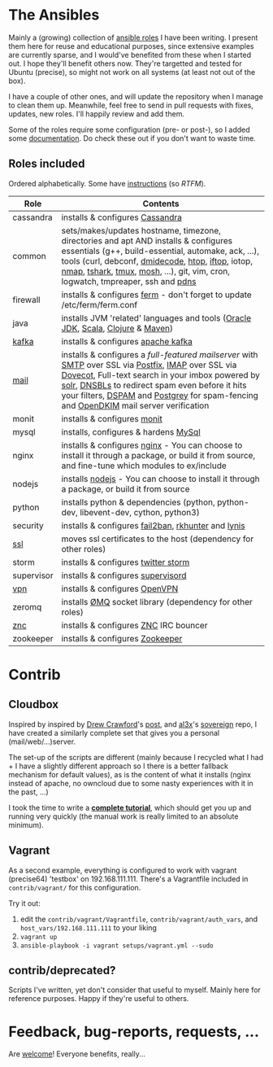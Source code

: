 # The Ansibles

Mainly a (growing) collection of [ansible roles](roles/) I have been writing. I present them here for reuse and educational purposes, since extensive examples are currently sparse, and I would've benefited from these when I started out. I hope they'll benefit others now. They're targetted and tested for Ubuntu (precise), so might not work on all systems (at least not out of the box).

I have a couple of other ones, and will update the repository when I manage to clean them up. Meanwhile, feel free to send in pull requests with fixes, updates, new roles. I'll happily review and add them.

Some of the roles require some configuration (pre- or post-), so I added some [documentation](docs/). Do check these out if you don't want to waste time.

## Roles included


Ordered alphabetically. Some have [instructions](docs/) (so *RTFM*).

| Role | Contents |
| --- | --- |
| cassandra | installs & configures [Cassandra](http://cassandra.apache.org/) |
| common | sets/makes/updates hostname, timezone, directories and apt AND installs & configures essentials (g++, build-essential, automake, ack, ...), tools (curl, debconf, [dmidecode](http://www.nongnu.org/dmidecode/), [htop](http://htop.sourceforge.net/), [iftop](http://www.ex-parrot.com/pdw/iftop/), iotop, [nmap](http://nmap.org/), [tshark](http://www.wireshark.org/docs/man-pages/tshark.html), [tmux](http://tmux.sourceforge.net/), [mosh](http://mosh.mit.edu/), ...), git, vim, cron, logwatch, tmpreaper, ssh and [pdns](https://www.powerdns.com/) |
| firewall | installs & configures [ferm](http://ferm.foo-projects.org/) - don't forget to update /etc/ferm/ferm.conf |
| java | installs JVM 'related' languages and tools ([Oracle JDK](http://docs.oracle.com/javase/), [Scala](http://www.scala-lang.org/), [Clojure](http://clojure.org/) & [Maven](http://maven.apache.org/)) |
| [kafka](docs/kafka.md) | installs & configures [apache kafka](http://kafka.apache.org/) |
| [mail](docs/mail.md) | installs & configures a *full-featured mailserver* with [SMTP](https://en.wikipedia.org/wiki/Simple_Mail_Transfer_Protocol) over SSL via [Postfix](http://www.postfix.org/), [IMAP](https://en.wikipedia.org/wiki/Internet_Message_Access_Protocol) over SSL via [Dovecot](http://dovecot.org/), Full-text search in your imbox powered by [solr](https://lucene.apache.org/solr/), [DNSBLs](https://en.wikipedia.org/wiki/DNSBL) to redirect spam even before it hits your filters, [DSPAM](http://dspam.sourceforge.net/) and [Postgrey](http://postgrey.schweikert.ch/) for spam-fencing and [OpenDKIM](http://www.opendkim.org/) mail server verification |
| monit | installs & configures [monit](http://mmonit.com/monit/) |
| mysql | installs, configures & hardens [MySql](http://dev.mysql.com/) |
| nginx | installs & configures [nginx](http://nginx.org/) - You can choose to install it through a package, or build it from source, and fine-tune which modules to ex/include |
| nodejs | installs [nodejs](http://nodejs.org/) - You can choose to install it through a package, or build it from source |
| python | installs python & dependencies (python, python-dev, libevent-dev, cython, python3) |
| security | installs & configures [fail2ban](http://www.fail2ban.org/), [rkhunter](http://rkhunter.sourceforge.net/) and [lynis](http://www.rootkit.nl/projects/lynis.html) |
| [ssl](docs/ssl.md) | moves ssl certificates to the host (dependency for other roles) |
| storm | installs & configures [twitter storm](http://storm-project.net/) |
| supervisor | installs & configures [supervisord](http://supervisord.org/) |
| [vpn](docs/vpn.md) | installs & configures [OpenVPN](http://openvpn.net/index.php/open-source.html) |
| zeromq | installs [ØMQ](http://zeromq.org/) socket library (dependency for other roles) |
| [znc](docs/znc.md) | installs & configures [ZNC](http://wiki.znc.in/) IRC bouncer |
| zookeeper | installs & configures [Zookeeper](http://zookeeper.apache.org/) |


# Contrib

## Cloudbox

Inspired by inspired by [Drew Crawford](https://twitter.com/drewcrawford)'s [post](http://sealedabstract.com/code/nsa-proof-your-e-mail-in-2-hours/), and [al3x](https://twitter.com/al3x)'s [sovereign](https://github.com/al3x/sovereign/) repo, I have created a similarly complete set that gives you a personal (mail/web/...)server.

The set-up of the scripts are different (mainly because I recycled what I had + I have a slightly different approach so I there is a better fallback mechanism for default values), as is the content of what it installs (nginx instead of apache, no owncloud due to some nasty experiences with it in the past, ...)

I took the time to write a [**complete tutorial**](docs/cloudbox.md), which should get you up and running very quickly (the manual work is really limited to an absolute minimum).

## Vagrant

As a second example, everything is configured to work with vagrant (precise64) 'testbox' on 192.168.111.111. There's a Vagrantfile included in `contrib/vagrant/` for this configuration.

Try it out:

1. edit the `contrib/vagrant/Vagrantfile`, `contrib/vagrant/auth_vars`, and `host_vars/192.168.111.111` to your liking
2. `vagrant up`
3. `ansible-playbook -i vagrant setups/vagrant.yml --sudo`

## contrib/deprecated?

Scripts I've written, yet don't consider that useful to myself. Mainly here for reference purposes. Happy if they're useful to others.

# Feedback, bug-reports, requests, ...

Are [welcome](https://github.com/pjan/the-ansibles/issues)! Everyone benefits, really...
